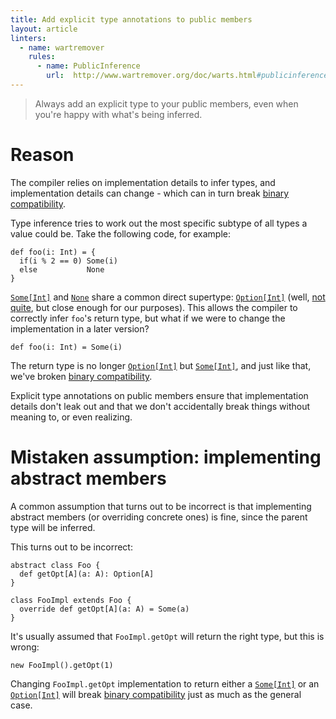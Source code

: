 ```yaml
---
title: Add explicit type annotations to public members
layout: article
linters:
  - name: wartremover
    rules:
      - name: PublicInference
        url:  http://www.wartremover.org/doc/warts.html#publicinference
---
```


> Always add an explicit type to your public members, even when you're happy with what's being inferred.

# Reason

The compiler relies on implementation details to infer types, and implementation details can change - which can in turn break [binary compatibility][bincompat].

Type inference tries to work out the most specific subtype of all types a value could be. Take the following code, for example:

```tut:book
def foo(i: Int) = {
  if(i % 2 == 0) Some(i)
  else           None
}
```

[`Some[Int]`][`Some`] and [`None`] share a common direct supertype: [`Option[Int]`][`Option`] (well, [not quite](../adts/product_with_serializable.html), but close enough for our purposes). This allows the compiler to correctly infer `foo`'s return type, but what if we were to change the implementation in a later version?

```tut:book
def foo(i: Int) = Some(i)
```

The return type is no longer [`Option[Int]`][`Option`] but [`Some[Int]`][`Some`], and just like that, we've broken [binary compatibility][bincompat].

Explicit type annotations on public members ensure that implementation details don't leak out and that we don't accidentally break things without meaning to, or even realizing.

# Mistaken assumption: implementing abstract members

A common assumption that turns out to be incorrect is that implementing abstract members (or overriding concrete ones) is fine, since the parent type will be inferred.

This turns out to be incorrect:

```tut:silent
abstract class Foo {
  def getOpt[A](a: A): Option[A]
}

class FooImpl extends Foo {
  override def getOpt[A](a: A) = Some(a)
}
```

It's usually assumed that `FooImpl.getOpt` will return the right type, but this is wrong:

```tut:book
new FooImpl().getOpt(1)
```

Changing `FooImpl.getOpt` implementation to return either a [`Some[Int]`][`Some`] or an [`Option[Int]`][`Option`] will break [binary compatibility][bincompat] just as much as the general case.


[`Option`]:https://www.scala-lang.org/api/2.12.8/scala/Option.html
[`Some`]:https://www.scala-lang.org/api/2.12.8/scala/Some.html
[`Any`]:https://www.scala-lang.org/api/2.12.8/scala/Any.html
[bincompat]:../definitions/binary_compatibility.html
[`None`]:https://www.scala-lang.org/api/2.12.8/scala/None$.html
